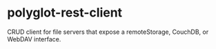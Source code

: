 # polyglot-rest-client
CRUD client for file servers that expose a remoteStorage, CouchDB, or WebDAV interface.
